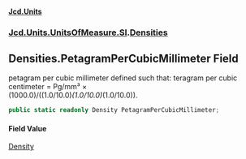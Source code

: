 #### [Jcd.Units](index.md 'index')
### [Jcd.Units.UnitsOfMeasure.SI](Jcd.Units.UnitsOfMeasure.SI.md 'Jcd.Units.UnitsOfMeasure.SI').[Densities](Densities.md 'Jcd.Units.UnitsOfMeasure.SI.Densities')

## Densities.PetagramPerCubicMillimeter Field

petagram per cubic millimeter defined such that: teragram per cubic centimeter = Pg/mm³ ×  
(1000.0)/((1.0/10.0)*(1.0/10.0)*(1.0/10.0)).

```csharp
public static readonly Density PetagramPerCubicMillimeter;
```

#### Field Value
[Density](Density.md 'Jcd.Units.UnitTypes.Density')